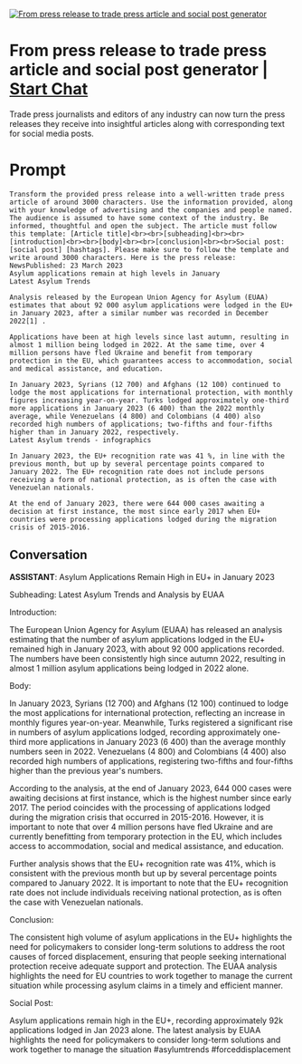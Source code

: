 
[![From press release to trade press article and social post generator](https://flow-prompt-covers.s3.us-west-1.amazonaws.com/icon/futuristic/futu_9.png)](https://gptcall.net/chat.html?data=%7B%22contact%22%3A%7B%22id%22%3A%226E-r1LQLFacTLiFxjzugT%22%2C%22flow%22%3Atrue%7D%7D)
# From press release to trade press article and social post generator | [Start Chat](https://gptcall.net/chat.html?data=%7B%22contact%22%3A%7B%22id%22%3A%226E-r1LQLFacTLiFxjzugT%22%2C%22flow%22%3Atrue%7D%7D)
Trade press journalists and editors of any industry can now turn the press releases they receive into insightful articles along with corresponding text for social media posts.

# Prompt

```
Transform the provided press release into a well-written trade press article of around 3000 characters. Use the information provided, along with your knowledge of advertising and the companies and people named. The audience is assumed to have some context of the industry. Be informed, thoughtful and open the subject. The article must follow this template: [Article title]<br><br>[subheading]<br><br>[introduction]<br><br>[body]<br><br>[conclusion]<br><br>Social post: [social post] [hashtags]. Please make sure to follow the template and write around 3000 characters. Here is the press release: 
NewsPublished: 23 March 2023
Asylum applications remain at high levels in January
Latest Asylum Trends

Analysis released by the European Union Agency for Asylum (EUAA) estimates that about 92 000 asylum applications were lodged in the EU+ in January 2023, after a similar number was recorded in December 2022[1] .

Applications have been at high levels since last autumn, resulting in almost 1 million being lodged in 2022. At the same time, over 4 million persons have fled Ukraine and benefit from temporary protection in the EU, which guarantees access to accommodation, social and medical assistance, and education.

In January 2023, Syrians (12 700) and Afghans (12 100) continued to lodge the most applications for international protection, with monthly figures increasing year-on-year. Turks lodged approximately one-third more applications in January 2023 (6 400) than the 2022 monthly average, while Venezuelans (4 800) and Colombians (4 400) also recorded high numbers of applications; two-fifths and four-fifths higher than in January 2022, respectively.
Latest Asylum trends - infographics

In January 2023, the EU+ recognition rate was 41 %, in line with the previous month, but up by several percentage points compared to January 2022. The EU+ recognition rate does not include persons receiving a form of national protection, as is often the case with Venezuelan nationals.

At the end of January 2023, there were 644 000 cases awaiting a decision at first instance, the most since early 2017 when EU+ countries were processing applications lodged during the migration crisis of 2015-2016.
```

## Conversation

**ASSISTANT**: Asylum Applications Remain High in EU+ in January 2023



Subheading: Latest Asylum Trends and Analysis by EUAA



Introduction:

The European Union Agency for Asylum (EUAA) has released an analysis estimating that the number of asylum applications lodged in the EU+ remained high in January 2023, with about 92 000 applications recorded. The numbers have been consistently high since autumn 2022, resulting in almost 1 million asylum applications being lodged in 2022 alone.



Body:

In January 2023, Syrians (12 700) and Afghans (12 100) continued to lodge the most applications for international protection, reflecting an increase in monthly figures year-on-year. Meanwhile, Turks registered a significant rise in numbers of asylum applications lodged, recording approximately one-third more applications in January 2023 (6 400) than the average monthly numbers seen in 2022. Venezuelans (4 800) and Colombians (4 400) also recorded high numbers of applications, registering two-fifths and four-fifths higher than the previous year's numbers.



According to the analysis, at the end of January 2023, 644 000 cases were awaiting decisions at first instance, which is the highest number since early 2017. The period coincides with the processing of applications lodged during the migration crisis that occurred in 2015-2016. However, it is important to note that over 4 million persons have fled Ukraine and are currently benefitting from temporary protection in the EU, which includes access to accommodation, social and medical assistance, and education.



Further analysis shows that the EU+ recognition rate was 41%, which is consistent with the previous month but up by several percentage points compared to January 2022. It is important to note that the EU+ recognition rate does not include individuals receiving national protection, as is often the case with Venezuelan nationals.



Conclusion:

The consistent high volume of asylum applications in the EU+ highlights the need for policymakers to consider long-term solutions to address the root causes of forced displacement, ensuring that people seeking international protection receive adequate support and protection. The EUAA analysis highlights the need for EU countries to work together to manage the current situation while processing asylum claims in a timely and efficient manner.



Social Post: 

Asylum applications remain high in the EU+, recording approximately 92k applications lodged in Jan 2023 alone. The latest analysis by EUAA highlights the need for policymakers to consider long-term solutions and work together to manage the situation #asylumtrends #forceddisplacement


